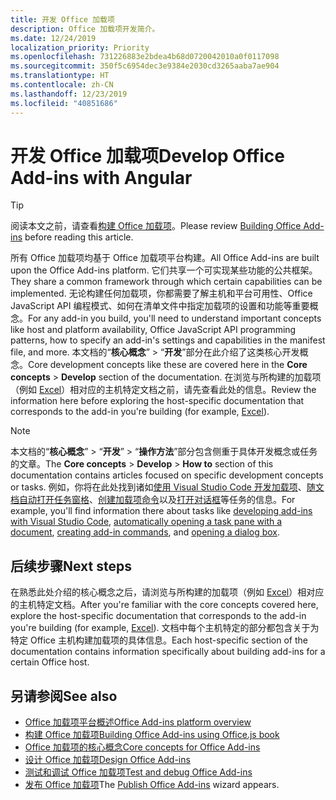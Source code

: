 ```yaml
---
title: 开发 Office 加载项
description: Office 加载项开发简介。
ms.date: 12/24/2019
localization_priority: Priority
ms.openlocfilehash: 731226883e2bdea4b68d0720042010a0f0117098
ms.sourcegitcommit: 350f5c6954dec3e9384e2030cd3265aaba7ae904
ms.translationtype: HT
ms.contentlocale: zh-CN
ms.lasthandoff: 12/23/2019
ms.locfileid: "40851686"
---
```

# <a name="develop-office-add-ins"></a><span data-ttu-id="9e5fb-103">开发 Office 加载项</span><span class="sxs-lookup"><span data-stu-id="9e5fb-103">Develop Office Add-ins with Angular</span></span>

> [!TIP]
> <span data-ttu-id="9e5fb-104">阅读本文之前，请查看[构建 Office 加载项](../overview/office-add-ins-fundamentals.md)。</span><span class="sxs-lookup"><span data-stu-id="9e5fb-104">Please review [Building Office Add-ins](../overview/office-add-ins-fundamentals.md) before reading this article.</span></span>

<span data-ttu-id="9e5fb-105">所有 Office 加载项均基于 Office 加载项平台构建。</span><span class="sxs-lookup"><span data-stu-id="9e5fb-105">All Office Add-ins are built upon the Office Add-ins platform.</span></span> <span data-ttu-id="9e5fb-106">它们共享一个可实现某些功能的公共框架。</span><span class="sxs-lookup"><span data-stu-id="9e5fb-106">They share a common framework through which certain capabilities can be implemented.</span></span> <span data-ttu-id="9e5fb-107">无论构建任何加载项，你都需要了解主机和平台可用性、Office JavaScript API 编程模式、如何在清单文件中指定加载项的设置和功能等重要概念。</span><span class="sxs-lookup"><span data-stu-id="9e5fb-107">For any add-in you build, you'll need to understand important concepts like host and platform availability, Office JavaScript API programming patterns, how to specify an add-in's settings and capabilities in the manifest file, and more.</span></span> <span data-ttu-id="9e5fb-108">本文档的“**核心概念**” > “**开发**”部分在此介绍了这类核心开发概念。</span><span class="sxs-lookup"><span data-stu-id="9e5fb-108">Core development concepts like these are covered here in the **Core concepts** > **Develop** section of the documentation.</span></span> <span data-ttu-id="9e5fb-109">在浏览与所构建的加载项（例如 [Excel](../excel/index.md)）相对应的主机特定文档之前，请先查看此处的信息。</span><span class="sxs-lookup"><span data-stu-id="9e5fb-109">Review the information here before exploring the host-specific documentation that corresponds to the add-in you're building (for example, [Excel](../excel/index.md)).</span></span>

> [!NOTE]
> <span data-ttu-id="9e5fb-110">本文档的“**核心概念**” > “**开发**” > “**操作方法**”部分包含侧重于具体开发概念或任务的文章。</span><span class="sxs-lookup"><span data-stu-id="9e5fb-110">The **Core concepts** > **Develop** > **How to** section of this documentation contains articles focused on specific development concepts or tasks.</span></span> <span data-ttu-id="9e5fb-111">例如，你将在此处找到诸如[使用 Visual Studio Code 开发加载项](develop-add-ins-vscode.md)、[随文档自动打开任务窗格](automatically-open-a-task-pane-with-a-document.md)、[创建加载项命令](create-addin-commands.md)以及[打开对话框](dialog-api-in-office-add-ins.md)等任务的信息。</span><span class="sxs-lookup"><span data-stu-id="9e5fb-111">For example, you'll find information there about tasks like [developing add-ins with Visual Studio Code](develop-add-ins-vscode.md), [automatically opening a task pane with a document](automatically-open-a-task-pane-with-a-document.md), [creating add-in commands](create-addin-commands.md), and [opening a dialog box](dialog-api-in-office-add-ins.md).</span></span>

## <a name="next-steps"></a><span data-ttu-id="9e5fb-112">后续步骤</span><span class="sxs-lookup"><span data-stu-id="9e5fb-112">Next steps</span></span>

<span data-ttu-id="9e5fb-113">在熟悉此处介绍的核心概念之后，请浏览与所构建的加载项（例如 [Excel](../excel/index.md)）相对应的主机特定文档。</span><span class="sxs-lookup"><span data-stu-id="9e5fb-113">After you're familiar with the core concepts covered here, explore the host-specific documentation that corresponds to the add-in you're building (for example, [Excel](../excel/index.md)).</span></span> <span data-ttu-id="9e5fb-114">文档中每个主机特定的部分都包含关于为特定 Office 主机构建加载项的具体信息。</span><span class="sxs-lookup"><span data-stu-id="9e5fb-114">Each host-specific section of the documentation contains information specifically about building add-ins for a certain Office host.</span></span>

## <a name="see-also"></a><span data-ttu-id="9e5fb-115">另请参阅</span><span class="sxs-lookup"><span data-stu-id="9e5fb-115">See also</span></span>

- [<span data-ttu-id="9e5fb-116">Office 加载项平台概述</span><span class="sxs-lookup"><span data-stu-id="9e5fb-116">Office Add-ins platform overview</span></span>](../overview/office-add-ins.md)
- [<span data-ttu-id="9e5fb-117">构建 Office 加载项</span><span class="sxs-lookup"><span data-stu-id="9e5fb-117">Building Office Add-ins using Office.js book</span></span>](../overview/office-add-ins-fundamentals.md)
- [<span data-ttu-id="9e5fb-118">Office 加载项的核心概念</span><span class="sxs-lookup"><span data-stu-id="9e5fb-118">Core concepts for Office Add-ins</span></span>](../overview/core-concepts-office-add-ins.md)
- [<span data-ttu-id="9e5fb-119">设计 Office 加载项</span><span class="sxs-lookup"><span data-stu-id="9e5fb-119">Design Office Add-ins</span></span>](../design/add-in-design.md)
- [<span data-ttu-id="9e5fb-120">测试和调试 Office 加载项</span><span class="sxs-lookup"><span data-stu-id="9e5fb-120">Test and debug Office Add-ins</span></span>](../testing/test-debug-office-add-ins.md)
- <span data-ttu-id="9e5fb-121">[发布 Office 加载项](../publish/publish.md)</span><span class="sxs-lookup"><span data-stu-id="9e5fb-121">The [Publish Office Add-ins](../publish/publish.md) wizard appears.</span></span>